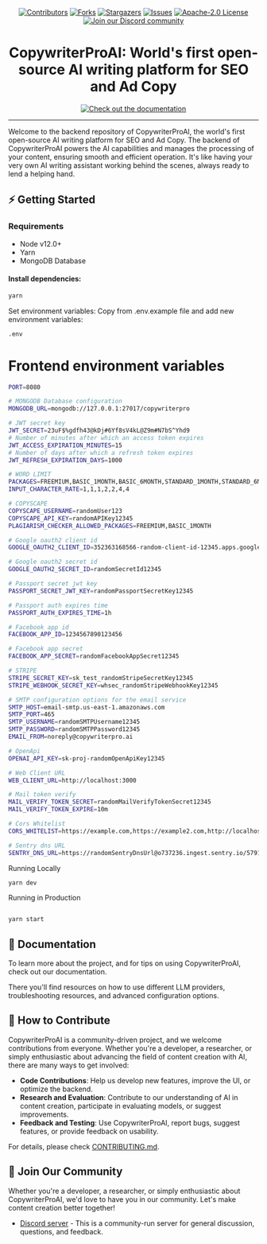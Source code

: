 <a name="readme-top"></a>

<!--
*** Thanks for checking out CopywriterProAI. If you have a suggestion
*** that would make this better, please fork the repo and create a pull request
*** or simply open an issue with the tag "enhancement".
*** Don't forget to give the project a star!
*** Thanks again! Now go create something AMAZING! :D
-->

<!-- PROJECT SHIELDS -->
<!--
*** I'm using markdown "reference style" links for readability.
*** Reference links are enclosed in brackets [ ] instead of parentheses ( ).
*** See the bottom of this document for the declaration of the reference variables
*** for contributors-url, forks-url, etc. This is an optional, concise syntax you may use.
*** https://www.markdownguide.org/basic-syntax/#reference-style-links
-->

<div align="center">
  <a href="https://github.com/CopywriterPro-ai/copywriterproai-backend/graphs/contributors"><img src="https://img.shields.io/github/contributors/CopywriterPro-ai/copywriterproai-backend?style=for-the-badge&color=blue" alt="Contributors"></a>
  <a href="https://github.com/CopywriterPro-ai/copywriterproai-backend/network/members"><img src="https://img.shields.io/github/forks/CopywriterPro-ai/copywriterproai-backend?style=for-the-badge&color=blue" alt="Forks"></a>
  <a href="https://github.com/CopywriterPro-ai/copywriterproai-backend/stargazers"><img src="https://img.shields.io/github/stars/CopywriterPro-ai/copywriterproai-backend?style=for-the-badge&color=blue" alt="Stargazers"></a>
  <a href="https://github.com/CopywriterPro-ai/copywriterproai-backend/issues"><img src="https://img.shields.io/github/issues/CopywriterPro-ai/copywriterproai-backend?style=for-the-badge&color=blue" alt="Issues"></a>
  <a href="https://github.com/CopywriterPro-ai/copywriterproai-backend/blob/main/LICENSE"><img src="https://img.shields.io/github/license/CopywriterPro-ai/copywriterproai-backend?style=for-the-badge&color=blue" alt="Apache-2.0 License"></a>
  <br/>
  <a href="https://discord.gg/qKu3qA8M"><img src="https://img.shields.io/badge/Discord-Join%20Us-purple?logo=discord&logoColor=white&style=for-the-badge" alt="Join our Discord community"></a>
</div>

<!-- PROJECT LOGO -->
<div align="center">
  <h1 align="center">CopywriterProAI: World's first open-source AI writing platform for SEO and Ad Copy</h1>
  <a href="https://copywriterpro-ai.github.io/CopywriterProAI/"><img src="https://img.shields.io/badge/Documentation-CopywriterProAI-blue?logo=googledocs&logoColor=white&style=for-the-badge" alt="Check out the documentation"></a>
</div>
<hr>

Welcome to the backend repository of CopywriterProAI, the world's first open-source AI writing platform for SEO and Ad Copy. The backend of CopywriterProAI powers the AI capabilities and manages the processing of your content, ensuring smooth and efficient operation. It's like having your very own AI writing assistant working behind the scenes, always ready to lend a helping hand.


## ⚡ Getting Started

### Requirements

- Node v12.0+
- Yarn
- MongoDB Database


#### Install dependencies:

```bash
yarn
```

Set environment variables:
Copy from .env.example file and add new environment variables:

```bash
.env
```

# Frontend environment variables
```bash
PORT=8080

# MONGODB Database configuration
MONGODB_URL=mongodb://127.0.0.1:27017/copywriterpro

# JWT secret key
JWT_SECRET=23uF$%gdfh43@kDj#6Yf8sV4kL@Z9m#N7bS^Yhd9
# Number of minutes after which an access token expires
JWT_ACCESS_EXPIRATION_MINUTES=15
# Number of days after which a refresh token expires
JWT_REFRESH_EXPIRATION_DAYS=1000

# WORD LIMIT
PACKAGES=FREEMIUM,BASIC_1MONTH,BASIC_6MONTH,STANDARD_1MONTH,STANDARD_6MONTH,PROFESSIONAL_1MONTH,PROFESSIONAL_6MONTH
INPUT_CHARACTER_RATE=1,1,1,2,2,4,4

# COPYSCAPE
COPYSCAPE_USERNAME=randomUser123
COPYSCAPE_API_KEY=randomAPIKey12345
PLAGIARISM_CHECKER_ALLOWED_PACKAGES=FREEMIUM,BASIC_1MONTH

# Google oauth2 client id
GOOGLE_OAUTH2_CLIENT_ID=352363168566-random-client-id-12345.apps.googleusercontent.com

# Google oauth2 secret id
GOOGLE_OAUTH2_SECRET_ID=randomSecretId12345

# Passport secret jwt key
PASSPORT_SECRET_JWT_KEY=randomPassportSecretKey12345

# Passport auth expires time
PASSPORT_AUTH_EXPIRES_TIME=1h

# Facebook app id
FACEBOOK_APP_ID=1234567890123456

# Facebook app secret
FACEBOOK_APP_SECRET=randomFacebookAppSecret12345

# STRIPE
STRIPE_SECRET_KEY=sk_test_randomStripeSecretKey12345
STRIPE_WEBHOOK_SECRET_KEY=whsec_randomStripeWebhookKey12345

# SMTP configuration options for the email service
SMTP_HOST=email-smtp.us-east-1.amazonaws.com
SMTP_PORT=465
SMTP_USERNAME=randomSMTPUsername12345
SMTP_PASSWORD=randomSMTPPassword12345
EMAIL_FROM=noreply@copywriterpro.ai

# OpenApi
OPENAI_API_KEY=sk-proj-randomOpenApiKey12345

# Web Client URL
WEB_CLIENT_URL=http://localhost:3000

# Mail token verify
MAIL_VERIFY_TOKEN_SECRET=randomMailVerifyTokenSecret12345
MAIL_VERIFY_TOKEN_EXPIRE=10m

# Cors Whitelist
CORS_WHITELIST=https://example.com,https://example2.com,http://localhost:3000,http://localhost:5000

# Sentry dns URL
SENTRY_DNS_URL=https://randomSentryDnsUrl@o737236.ingest.sentry.io/5791435

```

Running Locally

```bash
yarn dev
```
Running in Production

```bash

yarn start
```

## 🚀 Documentation

To learn more about the project, and for tips on using CopywriterProAI, check out our documentation.

There you'll find resources on how to use different LLM providers, troubleshooting resources, and advanced configuration options.

## 🤝 How to Contribute

CopywriterProAI is a community-driven project, and we welcome contributions from everyone. Whether you're a developer, a researcher, or simply enthusiastic about advancing the field of content creation with AI, there are many ways to get involved:

- **Code Contributions**: Help us develop new features, improve the UI, or optimize the backend.
- **Research and Evaluation**: Contribute to our understanding of AI in content creation, participate in evaluating models, or suggest improvements.
- **Feedback and Testing**: Use CopywriterProAI, report bugs, suggest features, or provide feedback on usability.

For details, please check [CONTRIBUTING.md](CONTRIBUTING.md).

## 🤖 Join Our Community

Whether you're a developer, a researcher, or simply enthusiastic about CopywriterProAI, we'd love to have you in our community. Let's make content creation better together!

- [Discord server](https://discord.gg/qKu3qA8M) - This is a community-run server for general discussion, questions, and feedback.

